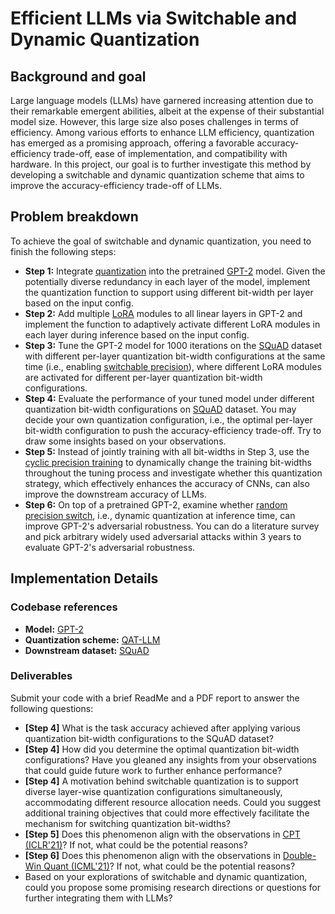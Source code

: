 # Efficient LLMs via Switchable and Dynamic Quantization

## Background and goal

Large language models (LLMs) have garnered increasing attention due to their remarkable emergent abilities, albeit at the expense of their substantial model size. However, this large size also poses challenges in terms of efficiency. Among various efforts to enhance LLM efficiency, quantization has emerged as a promising approach, offering a favorable accuracy-efficiency trade-off, ease of implementation, and compatibility with hardware. In this project, our goal is to further investigate this method by developing a switchable and dynamic quantization scheme that aims to improve the accuracy-efficiency trade-off of LLMs.

## Problem breakdown

To achieve the goal of switchable and dynamic quantization, you need to finish the following steps:

* **Step 1:** Integrate [quantization](https://arxiv.org/pdf/2305.17888.pdf) into the pretrained [GPT-2](https://huggingface.co/gpt2) model. Given the potentially diverse redundancy in each layer of the model, implement the quantization function to support using different bit-width per layer based on the input config.
* **Step 2:** Add multiple [LoRA](https://arxiv.org/abs/2106.09685) modules to all linear layers in GPT-2 and implement the function to adaptively activate different LoRA modules in each layer during inference based on the input config.
* **Step 3:** Tune the GPT-2 model for 1000 iterations on the [SQuAD](https://huggingface.co/datasets/squad) dataset with different per-layer quantization bit-width configurations at the same time (i.e., enabling [switchable precision](https://arxiv.org/pdf/2104.10853.pdf)), where different LoRA modules are activated for different per-layer quantization bit-width configurations.
* **Step 4:** Evaluate the performance of your tuned model under different quantization bit-width configurations on [SQuAD](https://huggingface.co/datasets/squad) dataset. You may decide your own quantization configuration, i.e., the optimal per-layer bit-width configuration to push the accuracy-efficiency trade-off. Try to draw some insights based on your observations.
* **Step 5:** Instead of jointly training with all bit-widths in Step 3, use the [cyclic precision training](https://arxiv.org/pdf/2101.09868.pdf) to dynamically change the training bit-widths throughout the tuning process and investigate whether this quantization strategy, which effectively enhances the accuracy of CNNs, can also improve the downstream accuracy of LLMs.
* **Step 6:** On top of a pretrained GPT-2, examine whether [random precision switch](https://proceedings.mlr.press/v139/fu21c/fu21c.pdf), i.e., dynamic quantization at inference time, can improve GPT-2's adversarial robustness. You can do a literature survey and pick arbitrary widely used adversarial attacks within 3 years to evaluate GPT-2's adversarial robustness.

## Implementation Details

### Codebase references

* **Model:** [GPT-2](https://huggingface.co/gpt2)
* **Quantization scheme:** [QAT-LLM](https://arxiv.org/pdf/2305.17888.pdf)
* **Downstream dataset:** [SQuAD](https://huggingface.co/datasets/squad)

### Deliverables

Submit your code with a brief ReadMe and a PDF report to answer the following questions:

* **[Step 4]** What is the task accuracy achieved after applying various quantization bit-width configurations to the SQuAD dataset?
* **[Step 4]** How did you determine the optimal quantization bit-width configurations? Have you gleaned any insights from your observations that could guide future work to further enhance performance?
* **[Step 4]** A motivation behind switchable quantization is to support diverse layer-wise quantization configurations simultaneously, accommodating different resource allocation needs. Could you suggest additional training objectives that could more effectively facilitate the mechanism for switching quantization bit-widths?
* **[Step 5]** Does this phenomenon align with the observations in [CPT (ICLR'21)](https://arxiv.org/pdf/2101.09868.pdf)? If not, what could be the potential reasons?
* **[Step 6]** Does this phenomenon align with the observations in [Double-Win Quant (ICML'21)](https://proceedings.mlr.press/v139/fu21c/fu21c.pdf)? If not, what could be the potential reasons?
* Based on your explorations of switchable and dynamic quantization, could you propose some promising research directions or questions for further integrating them with LLMs?
